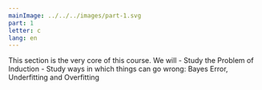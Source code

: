 ```yaml
---
mainImage: ../../../images/part-1.svg
part: 1
letter: c
lang: en
---
```


<div class="content">
This section is the very core of this course. We will
- Study the Problem of Induction
- Study ways in which things can go wrong: Bayes Error, Underfitting and Overfitting
</div>
